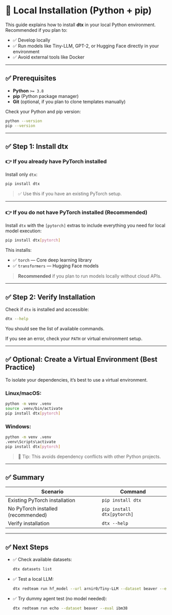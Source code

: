# 🚀 Local Installation (Python + pip)

This guide explains how to install **dtx** in your local Python environment.  
Recommended if you plan to:
- ✅ Develop locally
- ✅ Run models like Tiny-LLM, GPT-2, or Hugging Face directly in your environment
- ✅ Avoid external tools like Docker

---

## ✅ Prerequisites

- **Python** `>= 3.8`
- **pip** (Python package manager)
- **Git** (optional, if you plan to clone templates manually)

Check your Python and pip version:

```bash
python --version
pip --version
```

---

## ✅ Step 1: Install dtx

### 👉 If you already have PyTorch installed

Install only `dtx`:

```bash
pip install dtx
```

> ✅ Use this if you have an existing PyTorch setup.

---

### 👉 If you do **not** have PyTorch installed (Recommended)

Install `dtx` with the `[pytorch]` extras to include everything you need for local model execution:

```bash
pip install dtx[pytorch]
```

This installs:
- ✅ `torch` — Core deep learning library
- ✅ `transformers` — Hugging Face models

> **Recommended** if you plan to run models locally without cloud APIs.

---

## ✅ Step 2: Verify Installation

Check if `dtx` is installed and accessible:

```bash
dtx --help
```

You should see the list of available commands.

If you see an error, check your `PATH` or virtual environment setup.

---

## ✅ Optional: Create a Virtual Environment (Best Practice)

To isolate your dependencies, it’s best to use a virtual environment.

### Linux/macOS:

```bash
python -m venv .venv
source .venv/bin/activate
pip install dtx[pytorch]
```

### Windows:

```bash
python -m venv .venv
.venv\Scripts\activate
pip install dtx[pytorch]
```

> 🧩 Tip: This avoids dependency conflicts with other Python projects.

---

## ✅ Summary

| Scenario | Command |
|----------|----------|
| Existing PyTorch installation | `pip install dtx` |
| No PyTorch installed (recommended) | `pip install dtx[pytorch]` |
| Verify installation | `dtx --help` |

---

## ✅ Next Steps

- ✅ Check available datasets:  
  ```bash
  dtx datasets list
  ```

- ✅ Test a local LLM:  
  ```bash
  dtx redteam run hf_model --url arnir0/Tiny-LLM --dataset beaver --eval ibm38
  ```

- ✅ Try dummy agent test (no model needed):  
  ```bash
  dtx redteam run echo --dataset beaver --eval ibm38
  ```


